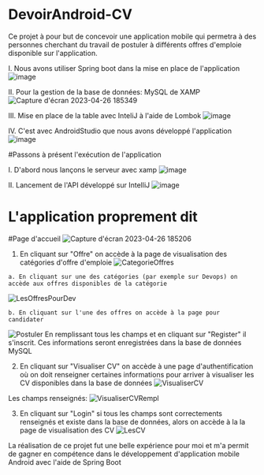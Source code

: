 # DevoirAndroid-CV
Ce projet à pour but de concevoir une application mobile qui permetra à des personnes cherchant du travail de postuler à différents offres
d'emploie disponible sur l'application.

I. Nous avons utiliser Spring boot dans la mise en place de l'application
![image](https://user-images.githubusercontent.com/98068452/234678212-6f02a88f-f8f6-4f4d-a372-c27d85e1ffe2.png)

II. Pour la gestion de la base de données: MySQL de XAMP
![Capture d'écran 2023-04-26 185349](https://user-images.githubusercontent.com/98068452/234678432-a551084c-0dc5-43be-b548-d2942115a178.png)

III. Mise en place de la table avec InteliJ à l'aide de Lombok
![image](https://user-images.githubusercontent.com/98068452/234679684-054e2467-fca7-43d7-994e-36192b6d143f.png)

IV. C'est avec AndroidStudio que nous avons développé l'application
![image](https://user-images.githubusercontent.com/98068452/234680119-cc85f0bb-14b5-4a79-a3ac-28d05d70156e.png)

#Passons à présent l'exécution de l'application

I. D'abord nous lançons le serveur avec xamp
![image](https://user-images.githubusercontent.com/98068452/234680633-30e7414d-2d89-4f8c-ad93-d437e72f8603.png)

II. Lancement de l'API développé sur IntelliJ
![image](https://user-images.githubusercontent.com/98068452/234680949-f4e1b258-e7fb-4303-be50-1a0147dd2a0d.png)

# L'application proprement dit

#Page d'accueil
![Capture d'écran 2023-04-26 185206](https://user-images.githubusercontent.com/98068452/234681118-c8a4f40b-2a46-47ee-b57b-b9c9f61a27a9.png)

  1. En cliquant sur "Offre" on accède à la page de visualisation des catégories d'offre d'emploie
![CategorieOffres](https://user-images.githubusercontent.com/98068452/234681731-3cfe11ac-2311-402c-b385-630be3f44480.png)

    a. En cliquant sur une des catégories (par exemple sur Devops) on accède aux offres disponibles de la catégorie
![LesOffresPourDev](https://user-images.githubusercontent.com/98068452/234682863-a11d8aae-5047-44d5-b017-64c36781f0d5.png)

    b. En cliquant sur l'une des offres on accède à la page pour candidater
![Postuler](https://user-images.githubusercontent.com/98068452/234683172-144b9779-a711-4bb9-920c-391fcbbae358.png)
  En remplissant tous les champs et en cliquant sur "Register" il s'inscrit. Ces informations seront enregistrées dans la base de données MySQL

  2. En cliquant sur "Visualiser CV" on accède à une page d'authentification où on doit renseigner certaines informations pour arriver à
  visualiser les CV disponibles dans la base de données
![VisualiserCV](https://user-images.githubusercontent.com/98068452/234684305-17cab699-e27d-490e-97f6-9cc2847a3bd2.png)

Les champs renseignés:
![VisualiserCVRempl](https://user-images.githubusercontent.com/98068452/234684447-f852a493-8787-4c05-b11e-461783155b17.png)

  3. En cliquant sur "Login" si tous les champs sont correctements renseignés et existe dans la base de données, alors on accède à la
 la page de visualisation des CV
 ![LesCV](https://user-images.githubusercontent.com/98068452/234684932-2e5573da-0ad0-464c-a482-703680269eab.png)


La réalisation de ce projet fut une belle expérience pour moi et m'a permit de gagner en compétence dans le développement
d'application mobile Android avec l'aide de Spring Boot
